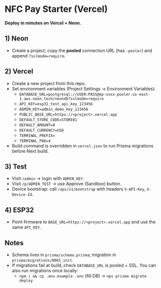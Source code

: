 # NFC Pay Starter (Vercel)

**Deploy in minutes on Vercel + Neon.**

## 1) Neon
- Create a project; copy the **pooled** connection URL (has `-pooler`) and append `?sslmode=require`.

## 2) Vercel
- Create a new project from this repo.
- Set environment variables (Project Settings → Environment Variables):
  - `DATABASE_URL=postgresql://USER:PASS@ep-xxxx-pooler.us-east-1.aws.neon.tech/neondb?sslmode=require`
  - `API_KEY=esp32_test_api_key_123456`
  - `ADMIN_KEY=admin_demo_key_123456`
  - `PUBLIC_BASE_URL=https://<project>.vercel.app`
  - `DEFAULT_STORE_CODE=STORE01`
  - `DEFAULT_AMOUNT=0`
  - `DEFAULT_CURRENCY=USD`
  - `TERMINAL_PREFIX=`
  - `TERMINAL_PAD=4`
- Build command is overridden in `vercel.json` to run Prisma migrations before Next build.

## 3) Test
- Visit `/admin` → login with `ADMIN_KEY`.
- Visit `/p/ADMIN_TEST` → use Approve (Sandbox) button.
- Device bootstrap: call `/api/v1/bootstrap` with headers `X-API-Key`, `X-Device-Id`.

## 4) ESP32
- Point firmware to `BASE_URL=https://<project>.vercel.app` and use the same `API_KEY`.

## Notes
- Schema lives in `prisma/schema.prisma`; migration in `prisma/migrations/0001_init`.
- If migrations fail at build, check `DATABASE_URL` is pooled + SSL. You can also run migrations once locally:
  - `npm i && cp .env.example .env` (fill DB) → `npx prisma migrate deploy`
